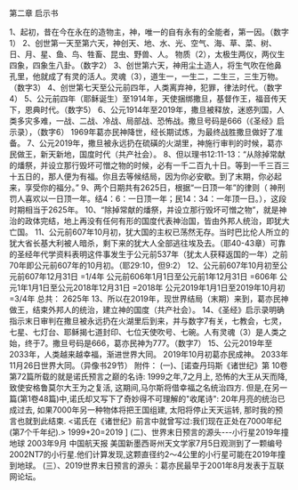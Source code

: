 第二章   启示书

1、起初，昔在今在永在的造物主，神，唯一的自有永有的全能者，第一因。（数字1）
2、创世第一天至第六天，神创天、地、水、光、空气、海、草、菜、树、日、月、星、鱼、鸟、牲畜、昆虫、野兽、人。 物质（2），太极生两仪，两仪生四象，四象生八卦。（数字2）
3、创世第六天，神用尘土造人，将生气吹在他鼻孔里，他就成了有灵的活人。灵魂（3），道生一，一生二，二生三，三生万物。（数字3）
4、创世第七天至公元前四年，人类离弃神，犯罪，律法时代。（数字4）
5、公元前四年（耶稣诞生）至1914年，天使捆绑撒旦，基督作王，福音传天下，恩典时代。（数字5）
6、公元1914年至2019年，撒旦被释放，迷惑列国，人类多灾多难，一战、二战、冷战、局部战、恐怖战。撒旦号码是666（《圣经》启示录），（数字6）
1969年葛亦民神降世，经长期试炼，为最终战胜撒旦做好了准备。
7、公元2019年，撒旦被永远扔在硫磺的火湖里，神施行审判的时候，葛亦民做王，新天新地，国度时代（共产社会）。
8、但以理书12:11-13：“从除掉常献的燔祭，并设立那行毁坏可憎之物的时候，必有一千二百九十日。等到一千三百三十五日的，那人便为有福。你且去等候结局，因为你必安歇。到了末期，你必起来，享受你的福分。”
9、两个日期共有2625日，根据“一日顶一年”的律则（ 神刑罚人喜欢以一日顶一年。结4：6：一日顶一年；民14：34：一年顶一日。），这段时期相当于2625年。
10、“除掉常献的燔祭，并设立那行毁坏可憎之物”，就是神治的政体完结，地上再没有任何有形的国度代表神治国，皆由外邦人统治，即犹大亡国。
11、公元前607年10月初，犹大国的主权已荡然无存。当时巴比伦人所立的犹大省长基大利被人暗杀，剩下来的犹大人全部逃往埃及去。（耶40-43章）可靠的圣经年代学资料表明这件事发生于公元前537年（犹太人获释返国的一年）之前70年即公元前607年的10月初。（耶29:10，但9:2）
12、公元前607年10月初至公元前607年12月31日 =1/4年
公元前606年1月1日至公元前1年12月31日 =606年
公元1年1月1日至公元2018年12月31日 =2018年
公元2019年1月1日至2019年10月初 =3/4年
总共： 2625年
13、所以在2019年，现世界结局（末期）来到，葛亦民神做王，结束外邦人的统治，建立神的国度（共产社会）。
14、《圣经》启示录明确指示末日审判在撒旦被永远扔在火湖里后到来，并与数字7有关，七教会，七灵，七星、七灯台、耶稣揭七道封印、七位天使吹号、七碗。人有灵魂（3）是人类之始，终于7。撒旦号码是666，葛亦民神为777。（数字7）
15、公元2019年至2033年，人类越来越幸福，渐进世界大同。
2019年10月初葛亦民成神。
2033年11月26日世界大同。（异像书29节）
附件：
(一)、[诺查丹玛斯《诸世纪》第 10卷第72篇所载的就是诺氏预言之巅的名诗:
1999之年,7之月上,
恐怖的大王从天而降,
致使安格鲁莫尔大王为之复活,
这期间,马尔斯将借幸福之名统治四方.
但是,在另一篇(第1卷48篇)中,诺氏却又写下了奇妙得不可理解的"收尾诗":
20年月亮的统治已成过去,
如果7000年另一种物体将把王国组建,
太阳将停止天天运转,
那时我的预言也就到此结束.
<诺氏在《诸世纪》前言中就曾写过:我们现在正处在7000年纪(第7个千年纪).>
1999+20=2019 ]
(二)、世界末日预言的源头---小行星2019年撞地球
2003年9月 中国航天报
美国新墨西哥州天文学家7月5日观测到了一颗编号2002NT7的小行星.他们计算发现,这颗直径约2～4公里的小行星可能在2019年撞到地球。
(三）、2019世界末日预言的源头：葛亦民最早于2001年8月发表于互联网论坛。